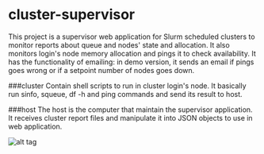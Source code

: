 # cluster-supervisor

This project is a supervisor web application for Slurm scheduled clusters to monitor reports about queue and nodes' state and allocation. It also monitors login's node memory allocation and pings it to check availability. It has the functionality of emailing: in demo version, it sends an email if pings goes wrong or if a setpoint number of nodes goes down.


###cluster
Contain shell scripts to run in cluster login's node. It basically run sinfo, squeue, df -h and ping commands and send its result to host.

###host
The host is the computer that maintain the supervisor application. It receives cluster report files and manipulate it into JSON objects to use in web application.

![alt tag](https://github.com/adelsondias/cluster-supervisor/tree/master/host/app/print.png)
